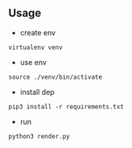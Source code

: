 ## Usage

- create env

```
virtualenv venv
```

- use env

```
source ./venv/bin/activate
```

- install dep

```
pip3 install -r requirements.txt
```

- run

```
python3 render.py
```
